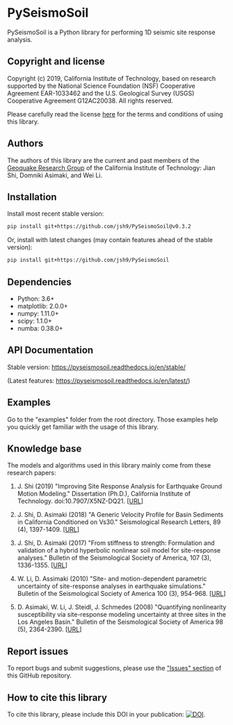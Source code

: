 # PySeismoSoil

PySeismoSoil is a Python library for performing 1D seismic site response analysis.


## Copyright and license

Copyright (c) 2019, California Institute of Technology, based on research supported by the National Science Foundation (NSF) Cooperative Agreement EAR-1033462 and the U.S. Geological Survey (USGS) Cooperative Agreement G12AC20038. All rights reserved.

Please carefully read the license [here](https://github.com/jsh9/PySeismoSoil/blob/master/LICENSE) for the terms and conditions of using this library.


## Authors

The authors of this library are the current and past members of the [Geoquake Research Group](http://asimaki.caltech.edu/) of the California Institute of Technology: Jian Shi, Domniki Asimaki, and Wei Li.


## Installation

Install most recent stable version:

```bash
pip install git+https://github.com/jsh9/PySeismoSoil@v0.3.2
```

Or, install with latest changes (may contain features ahead of the stable version):

```bash
pip install git+https://github.com/jsh9/PySeismoSoil
```


## Dependencies

* Python: 3.6+
* matplotlib: 2.0.0+
* numpy: 1.11.0+
* scipy: 1.1.0+
* numba: 0.38.0+


## API Documentation

Stable version: https://pyseismosoil.readthedocs.io/en/stable/

(Latest features: https://pyseismosoil.readthedocs.io/en/latest/)

## Examples

Go to the "examples" folder from the root directory. Those examples help you quickly get familiar with the usage of this library.


## Knowledge base

The models and algorithms used in this library mainly come from these research papers:

1. J. Shi (2019) "Improving Site Response Analysis for Earthquake Ground Motion Modeling." Dissertation (Ph.D.), California Institute of Technology. doi:10.7907/X5NZ-DQ21. [[URL](http://resolver.caltech.edu/CaltechTHESIS:05302019-150220368)]

2. J. Shi, D. Asimaki (2018) "A Generic Velocity Profile for Basin Sediments in California Conditioned on Vs30." Seismological Research Letters, 89 (4), 1397-1409. [[URL](http://resolver.caltech.edu/CaltechAUTHORS:20180523-153705346)]

3. J. Shi, D. Asimaki (2017) "From stiffness to strength: Formulation and validation of a hybrid hyperbolic nonlinear soil model for site-response analyses." Bulletin of the Seismological Society of America, 107 (3), 1336-1355. [[URL](http://resolver.caltech.edu/CaltechAUTHORS:20170404-150827374)]

4. W. Li, D. Assimaki (2010) "Site- and motion-dependent parametric uncertainty of site-response analyses in earthquake simulations." Bulletin of the Seismological Society of America 100 (3), 954-968. [[URL](http://resolver.caltech.edu/CaltechAUTHORS:20140904-160952252)]

5. D. Asimaki, W. Li, J. Steidl, J. Schmedes (2008) "Quantifying nonlinearity susceptibility via site-response modeling uncertainty at three sites in the Los Angeles Basin." Bulletin of the Seismological Society of America 98 (5), 2364-2390. [[URL](http://resolver.caltech.edu/CaltechAUTHORS:20140828-163417572)]


## Report issues

To report bugs and submit suggestions, please use the ["Issues" section](https://github.com/jsh9/PySeismoSoil/issues) of this GitHub repository.

## How to cite this library

To cite this library, please include this DOI in your publication: [![DOI](https://zenodo.org/badge/169386936.svg)](https://zenodo.org/badge/latestdoi/169386936).
